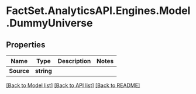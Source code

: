 # FactSet.AnalyticsAPI.Engines.Model.DummyUniverse

## Properties

Name | Type | Description | Notes
------------ | ------------- | ------------- | -------------
**Source** | **string** |  | 

[[Back to Model list]](../README.md#documentation-for-models) [[Back to API list]](../README.md#documentation-for-api-endpoints) [[Back to README]](../README.md)

